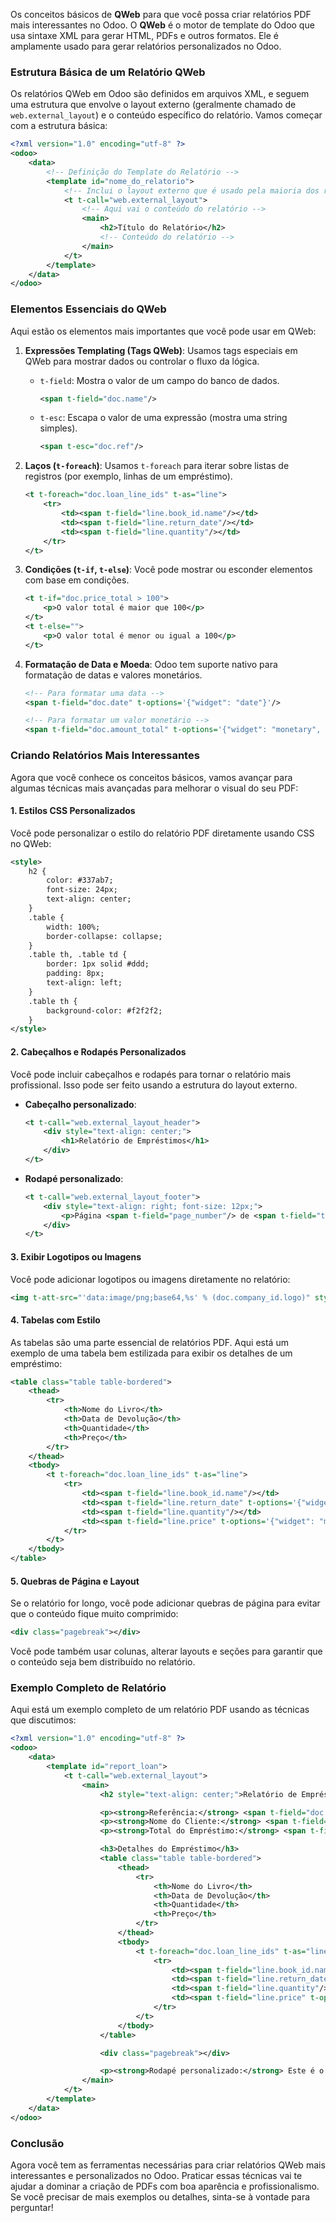 Os conceitos básicos de **QWeb** para que você possa criar relatórios PDF mais interessantes no Odoo. O **QWeb** é o motor de template do Odoo que usa sintaxe XML para gerar HTML, PDFs e outros formatos. Ele é amplamente usado para gerar relatórios personalizados no Odoo.

### Estrutura Básica de um Relatório QWeb

Os relatórios QWeb em Odoo são definidos em arquivos XML, e seguem uma estrutura que envolve o layout externo (geralmente chamado de `web.external_layout`) e o conteúdo específico do relatório. Vamos começar com a estrutura básica:

```xml
<?xml version="1.0" encoding="utf-8" ?>
<odoo>
    <data>
        <!-- Definição do Template do Relatório -->
        <template id="nome_do_relatorio">
            <!-- Inclui o layout externo que é usado pela maioria dos relatórios Odoo -->
            <t t-call="web.external_layout">
                <!-- Aqui vai o conteúdo do relatório -->
                <main>
                    <h2>Título do Relatório</h2>
                    <!-- Conteúdo do relatório -->
                </main>
            </t>
        </template>
    </data>
</odoo>
```

### Elementos Essenciais do QWeb

Aqui estão os elementos mais importantes que você pode usar em QWeb:

1. **Expressões Templating (Tags QWeb)**:
   Usamos tags especiais em QWeb para mostrar dados ou controlar o fluxo da lógica.
   
   - `t-field`: Mostra o valor de um campo do banco de dados.
     ```xml
     <span t-field="doc.name"/>
     ```
   - `t-esc`: Escapa o valor de uma expressão (mostra uma string simples).
     ```xml
     <span t-esc="doc.ref"/>
     ```

2. **Laços (`t-foreach`)**:
   Usamos `t-foreach` para iterar sobre listas de registros (por exemplo, linhas de um empréstimo).
   ```xml
   <t t-foreach="doc.loan_line_ids" t-as="line">
       <tr>
           <td><span t-field="line.book_id.name"/></td>
           <td><span t-field="line.return_date"/></td>
           <td><span t-field="line.quantity"/></td>
       </tr>
   </t>
   ```

3. **Condições (`t-if`, `t-else`)**:
   Você pode mostrar ou esconder elementos com base em condições.
   ```xml
   <t t-if="doc.price_total > 100">
       <p>O valor total é maior que 100</p>
   </t>
   <t t-else="">
       <p>O valor total é menor ou igual a 100</p>
   </t>
   ```

4. **Formatação de Data e Moeda**:
   Odoo tem suporte nativo para formatação de datas e valores monetários.
   ```xml
   <!-- Para formatar uma data -->
   <span t-field="doc.date" t-options='{"widget": "date"}'/>
   
   <!-- Para formatar um valor monetário -->
   <span t-field="doc.amount_total" t-options='{"widget": "monetary", "display_currency": doc.currency_id}'/>
   ```

### Criando Relatórios Mais Interessantes

Agora que você conhece os conceitos básicos, vamos avançar para algumas técnicas mais avançadas para melhorar o visual do seu PDF:

#### 1. **Estilos CSS Personalizados**
   Você pode personalizar o estilo do relatório PDF diretamente usando CSS no QWeb:
   
   ```xml
   <style>
       h2 {
           color: #337ab7;
           font-size: 24px;
           text-align: center;
       }
       .table {
           width: 100%;
           border-collapse: collapse;
       }
       .table th, .table td {
           border: 1px solid #ddd;
           padding: 8px;
           text-align: left;
       }
       .table th {
           background-color: #f2f2f2;
       }
   </style>
   ```

#### 2. **Cabeçalhos e Rodapés Personalizados**
   Você pode incluir cabeçalhos e rodapés para tornar o relatório mais profissional. Isso pode ser feito usando a estrutura do layout externo.

   - **Cabeçalho personalizado**:
     ```xml
     <t t-call="web.external_layout_header">
         <div style="text-align: center;">
             <h1>Relatório de Empréstimos</h1>
         </div>
     </t>
     ```

   - **Rodapé personalizado**:
     ```xml
     <t t-call="web.external_layout_footer">
         <div style="text-align: right; font-size: 12px;">
             <p>Página <span t-field="page_number"/> de <span t-field="total_pages"/></p>
         </div>
     </t>
     ```

#### 3. **Exibir Logotipos ou Imagens**
   Você pode adicionar logotipos ou imagens diretamente no relatório:
   
   ```xml
   <img t-att-src="'data:image/png;base64,%s' % (doc.company_id.logo)" style="max-width: 150px;"/>
   ```

#### 4. **Tabelas com Estilo**
   As tabelas são uma parte essencial de relatórios PDF. Aqui está um exemplo de uma tabela bem estilizada para exibir os detalhes de um empréstimo:
   
   ```xml
   <table class="table table-bordered">
       <thead>
           <tr>
               <th>Nome do Livro</th>
               <th>Data de Devolução</th>
               <th>Quantidade</th>
               <th>Preço</th>
           </tr>
       </thead>
       <tbody>
           <t t-foreach="doc.loan_line_ids" t-as="line">
               <tr>
                   <td><span t-field="line.book_id.name"/></td>
                   <td><span t-field="line.return_date" t-options='{"widget": "date"}'/></td>
                   <td><span t-field="line.quantity"/></td>
                   <td><span t-field="line.price" t-options='{"widget": "monetary", "display_currency": doc.currency_id}'/></td>
               </tr>
           </t>
       </tbody>
   </table>
   ```

#### 5. **Quebras de Página e Layout**
   Se o relatório for longo, você pode adicionar quebras de página para evitar que o conteúdo fique muito comprimido:
   
   ```xml
   <div class="pagebreak"></div>
   ```

Você pode também usar colunas, alterar layouts e seções para garantir que o conteúdo seja bem distribuído no relatório.

### Exemplo Completo de Relatório

Aqui está um exemplo completo de um relatório PDF usando as técnicas que discutimos:

```xml
<?xml version="1.0" encoding="utf-8" ?>
<odoo>
    <data>
        <template id="report_loan">
            <t t-call="web.external_layout">
                <main>
                    <h2 style="text-align: center;">Relatório de Empréstimo de Livros</h2>

                    <p><strong>Referência:</strong> <span t-field="doc.ref"/></p>
                    <p><strong>Nome do Cliente:</strong> <span t-field="doc.name_partner"/></p>
                    <p><strong>Total do Empréstimo:</strong> <span t-field="doc.price_total" t-options='{"widget": "monetary", "display_currency": doc.currency_id}'/></p>

                    <h3>Detalhes do Empréstimo</h3>
                    <table class="table table-bordered">
                        <thead>
                            <tr>
                                <th>Nome do Livro</th>
                                <th>Data de Devolução</th>
                                <th>Quantidade</th>
                                <th>Preço</th>
                            </tr>
                        </thead>
                        <tbody>
                            <t t-foreach="doc.loan_line_ids" t-as="line">
                                <tr>
                                    <td><span t-field="line.book_id.name"/></td>
                                    <td><span t-field="line.return_date" t-options='{"widget": "date"}'/></td>
                                    <td><span t-field="line.quantity"/></td>
                                    <td><span t-field="line.price" t-options='{"widget": "monetary", "display_currency": doc.currency_id}'/></td>
                                </tr>
                            </t>
                        </tbody>
                    </table>

                    <div class="pagebreak"></div>

                    <p><strong>Rodapé personalizado:</strong> Este é o rodapé do relatório</p>
                </main>
            </t>
        </template>
    </data>
</odoo>
```

### Conclusão

Agora você tem as ferramentas necessárias para criar relatórios QWeb mais interessantes e personalizados no Odoo. Praticar essas técnicas vai te ajudar a dominar a criação de PDFs com boa aparência e profissionalismo. Se você precisar de mais exemplos ou detalhes, sinta-se à vontade para perguntar!